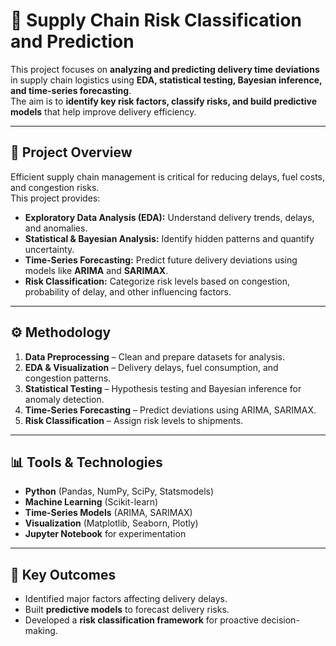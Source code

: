 # 🚚 Supply Chain Risk Classification and Prediction  

This project focuses on **analyzing and predicting delivery time deviations** in supply chain logistics using **EDA, statistical testing, Bayesian inference, and time-series forecasting**.  
The aim is to **identify key risk factors, classify risks, and build predictive models** that help improve delivery efficiency.  

---

## 📌 Project Overview  
Efficient supply chain management is critical for reducing delays, fuel costs, and congestion risks.  
This project provides:  
- **Exploratory Data Analysis (EDA):** Understand delivery trends, delays, and anomalies.  
- **Statistical & Bayesian Analysis:** Identify hidden patterns and quantify uncertainty.  
- **Time-Series Forecasting:** Predict future delivery deviations using models like **ARIMA** and **SARIMAX**.  
- **Risk Classification:** Categorize risk levels based on congestion, probability of delay, and other influencing factors.  

---

## ⚙️ Methodology  
1. **Data Preprocessing** – Clean and prepare datasets for analysis.  
2. **EDA & Visualization** – Delivery delays, fuel consumption, and congestion patterns.  
3. **Statistical Testing** – Hypothesis testing and Bayesian inference for anomaly detection.  
4. **Time-Series Forecasting** – Predict deviations using ARIMA, SARIMAX.  
5. **Risk Classification** – Assign risk levels to shipments.  

---

## 📊 Tools & Technologies  
- **Python** (Pandas, NumPy, SciPy, Statsmodels)  
- **Machine Learning** (Scikit-learn)  
- **Time-Series Models** (ARIMA, SARIMAX)  
- **Visualization** (Matplotlib, Seaborn, Plotly)  
- **Jupyter Notebook** for experimentation  

---

## 🚀 Key Outcomes  
- Identified major factors affecting delivery delays.  
- Built **predictive models** to forecast delivery risks.  
- Developed a **risk classification framework** for proactive decision-making.  

